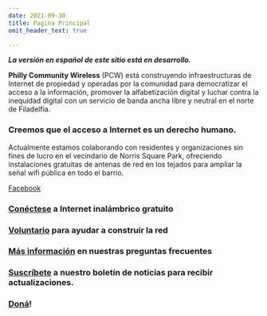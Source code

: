 ```yaml
---
date: 2021-09-30
title: Pagina Principal
omit_header_text: true

---
```

**_La versión en español de este sitio está en desarrollo._**

**Philly Community Wireless** (PCW) está construyendo infraestructuras de Internet de propiedad y operadas por la comunidad para democratizar el acceso a la información, promover la alfabetización digital y luchar contra la inequidad digital con un servicio de banda ancha libre y neutral en el norte de Filadelfia.

### Creemos que el acceso a Internet es un derecho humano.

Actualmente estamos colaborando con residentes y organizaciones sin fines de lucro en el vecindario de Norris Square Park, ofreciendo instalaciones gratuitas de antenas de red en los tejados para ampliar la señal wifi pública en todo el barrio.

[Facebook](https://www.facebook.com/Philly-Community-Wireless-111328101173369/)<br/>

### [**Conéctese**](https://docs.google.com/forms/d/e/1FAIpQLSfjx0A9mFxMiXSb1jisgcHFHwTzktsuz4c36Ja1tVOQjjXzow/viewform) a Internet inalámbrico gratuito

### [**Voluntario**](mailto:phillycommunitywireless@gmail.com) para ayudar a construir la red

### [**Más información**](https://phillycommunitywireless.org/faq/)  en nuestras preguntas frecuentes

### [**Suscríbete**](https://phillycommunitywireless.us5.list-manage.com/subscribe?u=7a97e4278a5833f5505a85940&id=6af414f631) a nuestro boletín de noticias para recibir actualizaciones.

### [**Doná**](https://phillycommunitywireless.wedid.it/)**!**